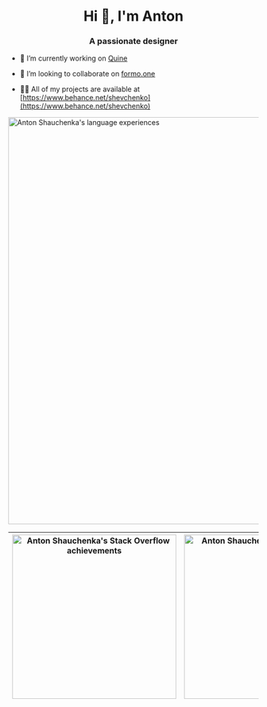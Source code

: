 <h1 align="center">Hi 👋, I'm Anton</h1>
<h3 align="center">A passionate designer</h3>

- 🔭 I’m currently working on [Quine](https://quine.sh)

- 👯 I’m looking to collaborate on [formo.one](https://formo.one)

- 👨‍💻 All of my projects are available at [https://www.behance.net/shevchenko](https://www.behance.net/shevchenko)

[<img src="https://stats.quine.sh/toha/language-stats" alt="Anton Shauchenka's language experiences" width="818px">](https://quine.sh/profile/toha)



|<img src="https://stats.quine.sh/toha/stack-overflow-stats" alt="Anton Shauchenka's Stack Overflow achievements" width="330px">|<img src="https://stats.quine.sh/toha/web3-stats" alt="Anton Shauchenka's Web3 activity" width="330px">|
|---|---|
